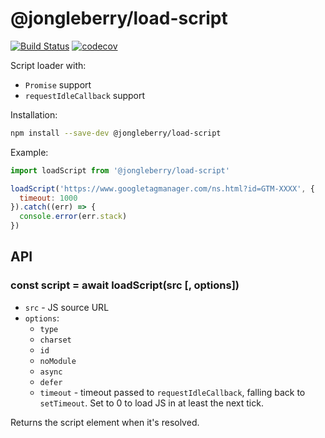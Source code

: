 
# @jongleberry/load-script

[![Build Status](https://travis-ci.org/jonathanong/load-script.svg?branch=master)](https://travis-ci.org/jonathanong/load-script)
[![codecov](https://codecov.io/gh/jonathanong/load-script/branch/master/graph/badge.svg)](https://codecov.io/gh/jonathanong/load-script)

Script loader with:

- `Promise` support
- `requestIdleCallback` support

Installation:

```bash
npm install --save-dev @jongleberry/load-script
```

Example:

```js
import loadScript from '@jongleberry/load-script'

loadScript('https://www.googletagmanager.com/ns.html?id=GTM-XXXX', {
  timeout: 1000
}).catch((err) => {
  console.error(err.stack)
})
```

## API

### const script = await loadScript(src [, options])

- `src` - JS source URL
- `options`:
  - `type`
  - `charset`
  - `id`
  - `noModule`
  - `async`
  - `defer`
  - `timeout` - timeout passed to `requestIdleCallback`, falling back to `setTimeout`. Set to 0 to load JS in at least the next tick.

Returns the script element when it's resolved.

